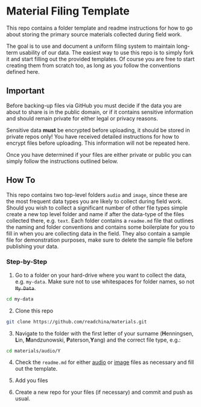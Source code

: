 # Material Filing Template
This repo contains a folder template and readme instructions for how to go about storing the primary source materials collected during field work.

The goal is to use and document a uniform filing system to maintain long-term usability of our data. The easiest way to use this repo is to simply fork it and start filling out the provided templates. Of course you are free to start creating them from scratch too, as long as you follow the conventions defined here.


## Important
Before backing-up files via GitHub you must decide if the data you are about to share is in the public domain, or if it contains sensitive information and should remain private for either legal or privacy reasons.

Sensitive data **must** be encrypted before uploading, it should be stored in private repos only! You have received detailed instructions for how to encrypt files before uploading. This information will not be repeated here.

Once you have determined if your files are either private or public you can simply follow the instructions outlined below.

## How To
This repo contains two top-level folders `audio` and `image`, since these are the most frequent data types you are likely to collect during field work. Should you wish to collect a significant number of other file types simple create a new top level folder and name if after the data-type of the files collected there, e.g. `text`. Each folder contains a `readme.md` file that outlines the naming and folder conventions and contains some boilerplate for you to fill in when you are collecting data in the field. They also contain a sample file for demonstration purposes, make sure to delete the sample file before publishing your data.


### Step-by-Step
1.  Go to a folder on your hard-drive where you want to collect the data, e.g. `my-data`. Make sure not to use whitespaces for folder names, so not ~~`My Data`~~.
```bash
cd my-data
```

2.  Clone this repo
```bash
git clone https://github.com/readchina/materials.git
```

3.  Navigate to the folder with the first letter of your surname (**H**enningsen, **L**in, **M**andzunowski, **P**aterson,**Y**ang) and the correct file type, e.g.: 

```bash
cd materials/audio/Y
```

4.  Check the `readme.md` for either [audio](image/readme.md) or [image](audio/readme.md) files as necessary and fill out the template.

5.  Add you files

6.  Create a new repo for your files (if necessary) and commit and push as usual.
